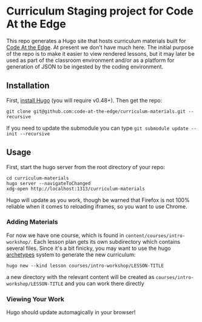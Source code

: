 # Curriculum Staging project for Code At the Edge

This repo generates a Hugo site that hosts curriculum materials built for [Code At the Edge](https://github.com/code-at-the-edge). At present we don't have much here. The initial purpose of the repo is to make it easier to view rendered lessons, but it may later be used as part of the classroom environment and/or as a platform for generation of JSON to be ingested by the coding environment.

## Installation

First, [install Hugo](https://gohugo.io/getting-started/installing/) (you will require v0.48+). Then get the repo:

``` shell
git clone git@github.com:code-at-the-edge/curriculum-materials.git --recursive
```

If you need to update the submodule you can type  `git submodule update --init --recursive`

## Usage

First, start the hugo server from the root directory of your repo:

``` shell
cd curriculum-materials
hugo server --navigateToChanged
xdg-open http://localhost:1313/curriculum-materials
```

Hugo will update as you work, though be warned that Firefox is not 100% reliable when it comes to reloading iframes, so you want to use Chrome.

### Adding Materials

For now we have one course, which is found in `content/courses/intro-workshop/`. Each lesson plan gets its own subdirectory which contains several files. Since it's a bit finicky, you may want to use the hugo [archetypes](https://gohugo.io/content-management/archetypes/) system to generate the new curriculum:

``` shell
hugo new --kind lesson courses/intro-workshop/LESSON-TITLE
```
a new directory with the relevant content will be created as `courses/intro-workshop/LESSON-TITLE` and you can work there directly

### Viewing Your Work

Hugo should update automagically in your browser!
